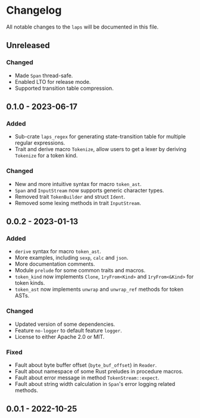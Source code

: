 # Changelog

All notable changes to the `laps` will be documented in this file.

## Unreleased

### Changed

* Made `Span` thread-safe.
* Enabled LTO for release mode.
* Supported transition table compression.

## 0.1.0 - 2023-06-17

### Added

* Sub-crate `laps_regex` for generating state-transition table for multiple regular expressions.
* Trait and derive macro `Tokenize`, allow users to get a lexer by deriving `Tokenize` for a token kind.

### Changed

* New and more intuitive syntax for macro `token_ast`.
* `Span` and `InputStream` now supports generic character types.
* Removed trait `TokenBuilder` and struct `Ident`.
* Removed some lexing methods in trait `InputStream`.

## 0.0.2 - 2023-01-13

### Added

* `derive` syntax for macro `token_ast`.
* More examples, including `sexp`, `calc` and `json`.
* More documentation comments.
* Module `prelude` for some common traits and macros.
* `token_kind` now implements `Clone`, `1ryFrom<Kind>` and `1ryFrom<&Kind>` for token kinds.
* `token_ast` now implements `unwrap` and `unwrap_ref` methods for token ASTs.

### Changed

* Updated version of some dependencies.
* Feature `no-logger` to default feature `logger`.
* License to either Apache 2.0 or MIT.

### Fixed

* Fault about byte buffer offset (`byte_buf_offset`) in `Reader`.
* Fault about namespace of some Rust preludes in procedure macros.
* Fault about error message in method `TokenStream::expect`.
* Fault about string width calculation in `Span`'s error logging related methods.

## 0.0.1 - 2022-10-25
